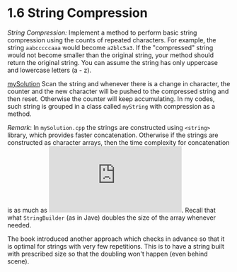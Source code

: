 # 1.6 String Compression

*String Compression:* Implement a method to perform basic string compression using the counts of repeated characters. For example, the string `aabcccccaaa` would become `a2blc5a3`. If the "compressed" string would not become smaller than the original string, your method should return
the original string. You can assume the string has only uppercase and lowercase letters (a - z).

[mySolution](./mySolution) Scan the string and whenever there is a change in character, the counter and the new character will be pushed to the compressed string and then reset. Otherwise the counter will keep accumulating. In my codes, such string is grouped in a class called `myString` with compression as a method.

_Remark_: In `mySolution.cpp` the strings are constructed using `<string>` library, which provides faster concatenation. Otherwise if the strings are constructed as character arrays, then the time complexity for concatenation is as much as ![O(n^2)](https://latex.codecogs.com/gif.latex?O%28n%5E2%29). Recall that what `StringBuilder` (as in Jave) doubles the size of the array whenever needed.

The book introduced another approach which checks in advance so that it is optimal for strings with very few repetitions. This is to have a string built with prescribed size so that the doubling won't happen (even behind scene).
